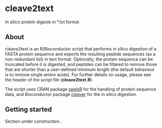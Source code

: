 # cleave2text
In silico protein digests in *.txt format

## About
cleave2text is an R/Bioconductor script that performs in silico digestion of a FASTA protein sequence and exports the resulting peptide sequences (as a non-redundant list) in text format. Optionally, the protein sequence can be truncated before it is digested, and peptides can be filtered to remove those that are shorter than a user-defined minimum length (the default behaviour is to remove single amino acids). For further details on usage, please see the header of the script file (**cleave2text.R**).

The script uses CRAN package [seqinR](https://cran.r-project.org/web/packages/seqinr/index.html) for the handling of protein sequence data, and Bioconductor package [cleaver](https://bioconductor.org/packages/release/bioc/html/cleaver.html) for the in silico digestion.

## Getting started
Section under construction..
